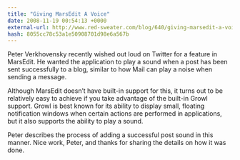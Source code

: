 ```yaml
---
title: "Giving MarsEdit A Voice"
date: 2008-11-19 00:54:13 +0000
external-url: http://www.red-sweater.com/blog/640/giving-marsedit-a-voice
hash: 8055cc78c53a1e50908701d98e6a567b
---
```


Peter Verkhovensky recently wished out loud on Twitter for a feature in MarsEdit. He wanted the application to play a sound when a post has been sent successfully to a blog, similar to how Mail can play a noise when sending a message.


Although MarsEdit doesn’t have built-in support for this, it turns out to be relatively easy to achieve if you take advantage of the built-in Growl support. Growl is best known for its ability to display small, floating notification windows when certain actions are performed in applications, but it also supports the ability to play a sound.



Peter describes the process of adding a successful post sound in this manner. Nice work, Peter, and thanks for sharing the details on how it was done.

